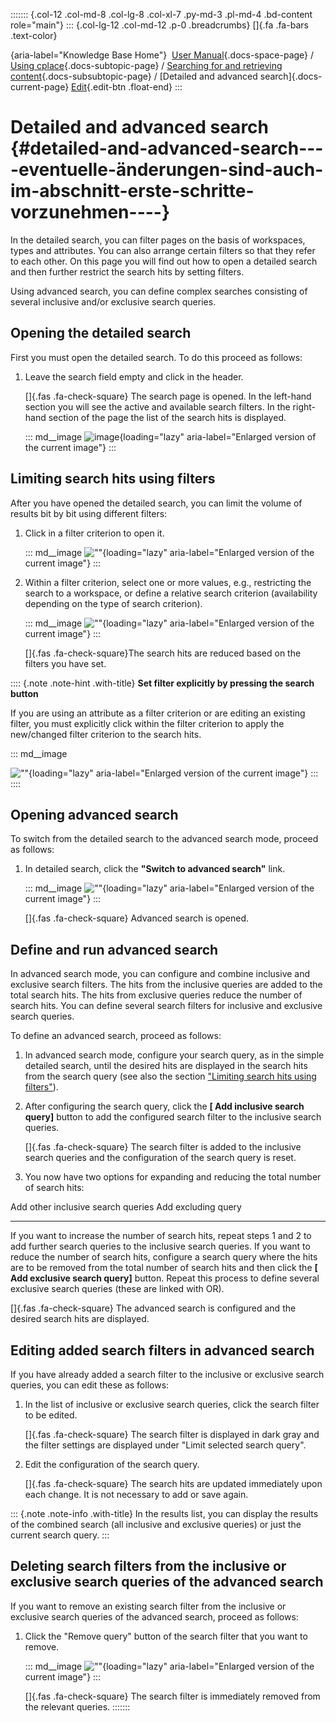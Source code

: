 ::::::: {.col-12 .col-md-8 .col-lg-8 .col-xl-7 .py-md-3 .pl-md-4 .bd-content role="main"}
::: {.col-lg-12 .col-md-12 .p-0 .breadcrumbs}
[]{.fa .fa-bars .text-color}

[](https://docs.cplace.io/){aria-label="Knowledge Base Home"}  [User
Manual](/user-manual-en/){.docs-space-page} / [Using
cplace](/user-manual-en/cplace-anwenden/){.docs-subtopic-page} /
[Searching for and retrieving
content](/user-manual-en/cplace-anwenden/inhalte-suchen-und-wiederfin/){.docs-subsubtopic-page}
/ [Detailed and advanced search]{.docs-current-page} [
Edit](https://github.com/collaborationfactory/cplace-doc-user-enu/blob/release/25.2/cplace-anwenden/inhalte-suchen-und-wiederfin/detail-und-erweiterte-suche.md){.edit-btn
.float-end}
:::

# Detailed and advanced search {#detailed-and-advanced-search----eventuelle-änderungen-sind-auch-im-abschnitt-erste-schritte-vorzunehmen----}

In the detailed search, you can filter pages on the basis of workspaces,
types and attributes. You can also arrange certain filters so that they
refer to each other. On this page you will find out how to open a
detailed search and then further restrict the search hits by setting
filters.

Using advanced search, you can define complex searches consisting of
several inclusive and/or exclusive search queries.

## Opening the detailed search

First you must open the detailed search. To do this proceed as follows:

1.  Leave the search field empty and click in the header.

    []{.fas .fa-check-square} The search page is opened. In the
    left-hand section you will see the active and available search
    filters. In the right-hand section of the page the list of the
    search hits is displayed.

    ::: md__image
    [](../../../graphics/cplace-anwenden/Detailsuche-leer-de.png)
    ![image](../../../graphics/cplace-anwenden/Detailsuche-leer-de.png){loading="lazy"
    aria-label="Enlarged version of the current image"}
    :::

## Limiting search hits using filters

After you have opened the detailed search, you can limit the volume of
results bit by bit using different filters:

1.  Click in a filter criterion to open it.

    ::: md__image
    [](../../../graphics/cplace-anwenden/Detailsuche-Filterkriterium-erweitern-de.png)
    ![\"\"](../../../graphics/cplace-anwenden/Detailsuche-Filterkriterium-erweitern-de.png){loading="lazy"
    aria-label="Enlarged version of the current image"}
    :::

2.  Within a filter criterion, select one or more values, e.g.,
    restricting the search to a workspace, or define a relative search
    criterion (availability depending on the type of search criterion).

    ::: md__image
    [](../../../graphics/cplace-anwenden/Detailsuche-Filterkriterium-Auswahl-Wert-de.png)
    ![\"\"](../../../graphics/cplace-anwenden/Detailsuche-Filterkriterium-Auswahl-Wert-de.png){loading="lazy"
    aria-label="Enlarged version of the current image"}
    :::

    []{.fas .fa-check-square}The search hits are reduced based on the
    filters you have set.

:::: {.note .note-hint .with-title}
**Set filter explicitly by pressing the search button**

If you are using an attribute as a filter criterion or are editing an
existing filter, you must explicitly click within the filter criterion
to apply the new/changed filter criterion to the search hits.

::: md__image
[](../../../graphics/cplace-anwenden/Detailsuche-Filterkriterium-anwenden-de.png)

![\"\"](../../../graphics/cplace-anwenden/Detailsuche-Filterkriterium-anwenden-de.png){loading="lazy"
aria-label="Enlarged version of the current image"}
:::
::::

## Opening advanced search

To switch from the detailed search to the advanced search mode, proceed
as follows:

1.  In detailed search, click the **"Switch to advanced search"** link.

    ::: md__image
    [](../../../graphics/cplace-anwenden/Zur-erweiterten-Suche-wechseln-de.png)
    ![\"\"](../../../graphics/cplace-anwenden/Zur-erweiterten-Suche-wechseln-de.png){loading="lazy"
    aria-label="Enlarged version of the current image"}
    :::

    []{.fas .fa-check-square} Advanced search is opened.

## Define and run advanced search

In advanced search mode, you can configure and combine inclusive and
exclusive search filters. The hits from the inclusive queries are added
to the total search hits. The hits from exclusive queries reduce the
number of search hits. You can define several search filters for
inclusive and exclusive search queries.

To define an advanced search, proceed as follows:

1.  In advanced search mode, configure your search query, as in the
    simple detailed search, until the desired hits are displayed in the
    search hits from the search query (see also the section ["Limiting
    search hits using filters"](#limiting-search-hits-using-filters)).

2.  After configuring the search query, click the **\[ Add inclusive
    search query\]** button to add the configured search filter to the
    inclusive search queries.

    []{.fas .fa-check-square} The search filter is added to the
    inclusive search queries and the configuration of the search query
    is reset.

3.  You now have two options for expanding and reducing the total number
    of search hits:

  Add other inclusive search queries                                                                                                       Add excluding query
  ---------------------------------------------------------------------------------------------------------------------------------------- -----------------------------------------------------------------------------------------------------------------------------------------------------------------------------------------------------------------------------------------------------------------------------------------------------------
  If you want to increase the number of search hits, repeat steps 1 and 2 to add further search queries to the inclusive search queries.   If you want to reduce the number of search hits, configure a search query where the hits are to be removed from the total number of search hits and then click the **\[ Add exclusive search query\]** button. Repeat this process to define several exclusive search queries (these are linked with OR).

[]{.fas .fa-check-square} The advanced search is configured and the
desired search hits are displayed.

## Editing added search filters in advanced search

If you have already added a search filter to the inclusive or exclusive
search queries, you can edit these as follows:

1.  In the list of inclusive or exclusive search queries, click the
    search filter to be edited.

    []{.fas .fa-check-square} The search filter is displayed in dark
    gray and the filter settings are displayed under "Limit selected
    search query".

2.  Edit the configuration of the search query.

    []{.fas .fa-check-square} The search hits are updated immediately
    upon each change. It is not necessary to add or save again.

::: {.note .note-info .with-title}
In the results list, you can display the results of the combined search
(all inclusive and exclusive queries) or just the current search query.
:::

## Deleting search filters from the inclusive or exclusive search queries of the advanced search

If you want to remove an existing search filter from the inclusive or
exclusive search queries of the advanced search, proceed as follows:

1.  Click the "Remove query" button of the search filter that you want
    to remove.

    ::: md__image
    [](../../../graphics/cplace-anwenden/Erweiterte-Suche-Abfrage-loeschen-de.png)
    ![\"\"](../../../graphics/cplace-anwenden/Erweiterte-Suche-Abfrage-loeschen-de.png){loading="lazy"
    aria-label="Enlarged version of the current image"}
    :::

    []{.fas .fa-check-square} The search filter is immediately removed
    from the relevant queries.
:::::::
